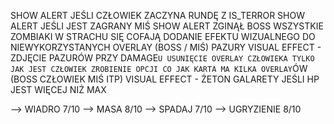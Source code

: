 SHOW ALERT JEŚLI CZŁOWIEK ZACZYNA RUNDĘ Z IS_TERROR
SHOW ALERT JEŚLI JEST ZAGRANY MIŚ
SHOW ALERT ZGINĄŁ BOSS WSZYSTKIE ZOMBIAKI W STRACHU SIĘ COFAJĄ
DODANIE EFEKTU WIZUALNEGO DO NIEWYKORZYSTANYCH OVERLAY (BOSS / MIŚ)
PAZURY VISUAL EFFECT - ZDJĘCIE PAZURÓW PRZY DAMAGE`U
USUNIĘCIE OVERLAY CZŁOWIEKA TYLKO JAK JEST CZŁOWIEK
ZROBIENIE OPCJI CO JAK KARTA MA KILKA OVERLAY`ÓW (BOSS CZŁOWIEK MIŚ ITP)
VISUAL EFFECT - ŻETON GALARETY JEŚLI HP JEST WIĘCEJ NIŻ MAX


--> WIADRO          7/10
--> MASA            8/10
--> SPADAJ          7/10
--> UGRYZIENIE      8/10